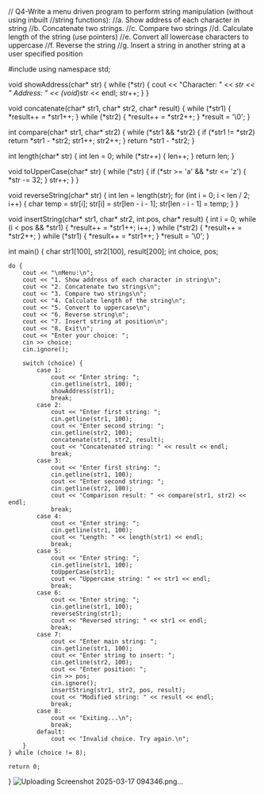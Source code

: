 // Q4-Write a menu driven program to perform string manipulation (without using inbuilt
//string functions):
//a. Show address of each character in string
//b. Concatenate two strings.
//c. Compare two strings
//d. Calculate length of the string (use pointers)
//e. Convert all lowercase characters to uppercase
//f. Reverse the string
//g. Insert a string in another string at a user specified position


#include <iostream>
using namespace std;

void showAddress(char* str) {
    while (*str) {
        cout << "Character: " << *str << " Address: " << (void*)str << endl;
        str++;
    }
}

void concatenate(char* str1, char* str2, char* result) {
    while (*str1) {
        *result++ = *str1++;
    }
    while (*str2) {
        *result++ = *str2++;
    }
    *result = '\0';
}

int compare(char* str1, char* str2) {
    while (*str1 && *str2) {
        if (*str1 != *str2)
            return *str1 - *str2;
        str1++;
        str2++;
    }
    return *str1 - *str2;
}

int length(char* str) {
    int len = 0;
    while (*str++) {
        len++;
    }
    return len;
}

void toUpperCase(char* str) {
    while (*str) {
        if (*str >= 'a' && *str <= 'z') {
            *str -= 32;
        }
        str++;
    }
}

void reverseString(char* str) {
    int len = length(str);
    for (int i = 0; i < len / 2; i++) {
        char temp = str[i];
        str[i] = str[len - i - 1];
        str[len - i - 1] = temp;
    }
}

void insertString(char* str1, char* str2, int pos, char* result) {
    int i = 0;
    while (i < pos && *str1) {
        *result++ = *str1++;
        i++;
    }
    while (*str2) {
        *result++ = *str2++;
    }
    while (*str1) {
        *result++ = *str1++;
    }
    *result = '\0';
}

int main() {
    char str1[100], str2[100], result[200];
    int choice, pos;
    
    do {
        cout << "\nMenu:\n";
        cout << "1. Show address of each character in string\n";
        cout << "2. Concatenate two strings\n";
        cout << "3. Compare two strings\n";
        cout << "4. Calculate length of the string\n";
        cout << "5. Convert to uppercase\n";
        cout << "6. Reverse string\n";
        cout << "7. Insert string at position\n";
        cout << "8. Exit\n";
        cout << "Enter your choice: ";
        cin >> choice;
        cin.ignore();
        
        switch (choice) {
            case 1:
                cout << "Enter string: ";
                cin.getline(str1, 100);
                showAddress(str1);
                break;
            case 2:
                cout << "Enter first string: ";
                cin.getline(str1, 100);
                cout << "Enter second string: ";
                cin.getline(str2, 100);
                concatenate(str1, str2, result);
                cout << "Concatenated string: " << result << endl;
                break;
            case 3:
                cout << "Enter first string: ";
                cin.getline(str1, 100);
                cout << "Enter second string: ";
                cin.getline(str2, 100);
                cout << "Comparison result: " << compare(str1, str2) << endl;
                break;
            case 4:
                cout << "Enter string: ";
                cin.getline(str1, 100);
                cout << "Length: " << length(str1) << endl;
                break;
            case 5:
                cout << "Enter string: ";
                cin.getline(str1, 100);
                toUpperCase(str1);
                cout << "Uppercase string: " << str1 << endl;
                break;
            case 6:
                cout << "Enter string: ";
                cin.getline(str1, 100);
                reverseString(str1);
                cout << "Reversed string: " << str1 << endl;
                break;
            case 7:
                cout << "Enter main string: ";
                cin.getline(str1, 100);
                cout << "Enter string to insert: ";
                cin.getline(str2, 100);
                cout << "Enter position: ";
                cin >> pos;
                cin.ignore();
                insertString(str1, str2, pos, result);
                cout << "Modified string: " << result << endl;
                break;
            case 8:
                cout << "Exiting...\n";
                break;
            default:
                cout << "Invalid choice. Try again.\n";
        }
    } while (choice != 8);
    
    return 0;
}
![Uploading Screenshot 2025-03-17 094346.png…]()
